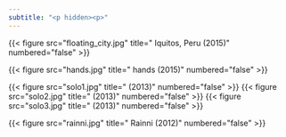 ```yaml
---
subtitle: "<p hidden><p>"
---
```


{{< figure src="floating_city.jpg" title=" Iquitos, Peru (2015)" numbered="false" >}}

{{< figure src="hands.jpg" title=" hands (2015)" numbered="false" >}}

{{< figure src="solo1.jpg" title=" (2013)" numbered="false" >}}
{{< figure src="solo2.jpg" title=" (2013)" numbered="false" >}}
{{< figure src="solo3.jpg" title=" (2013)" numbered="false" >}}

{{< figure src="rainni.jpg" title=" Rainni (2012)" numbered="false" >}}
